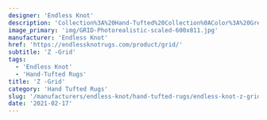 ```yaml
---
designer: 'Endless Knot'
description: 'Collection%3A%20Hand-Tufted%20Collection%0AColor%3A%20Greys%0AMaterial%3A%20100%25%20WoolStyle%3A%20Geometric'
image_primary: 'img/GRID-Photorealistic-scaled-600x811.jpg'
manufacturer: 'Endless Knot'
href: 'https://endlessknotrugs.com/product/grid/'
subtitle: 'Z -Grid'
tags:
  - 'Endless Knot'
  - 'Hand-Tufted Rugs'
title: 'Z -Grid'
category: 'Hand Tufted Rugs'
slug: '/manufacturers/endless-knot/hand-tufted-rugs/endless-knot-z-grid'
date: '2021-02-17'
---
```


